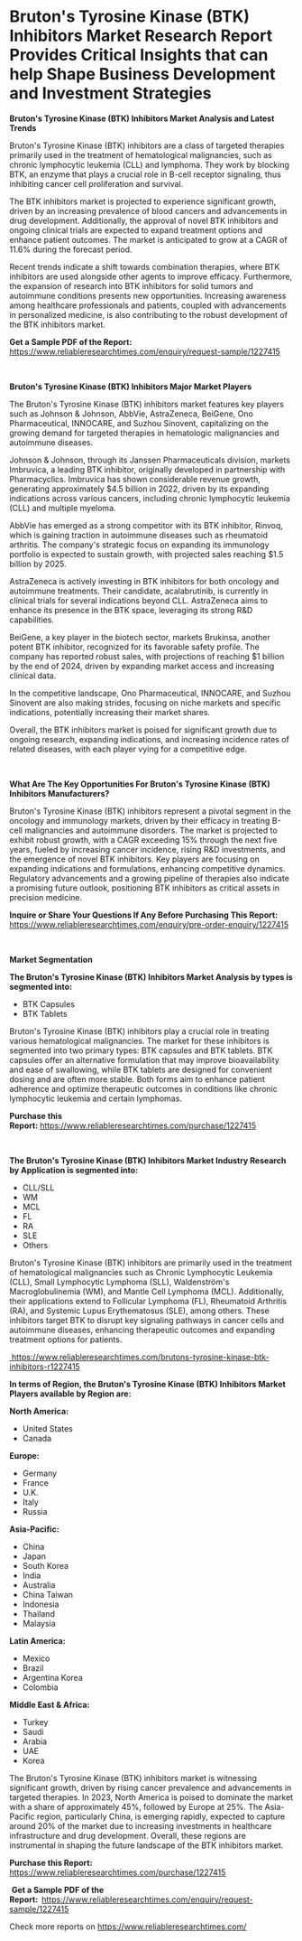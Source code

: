 <p><h1>Bruton's Tyrosine Kinase (BTK) Inhibitors Market Research Report Provides Critical Insights that can help Shape Business Development and Investment Strategies</h1></p><p><strong>Bruton's Tyrosine Kinase (BTK) Inhibitors Market Analysis and Latest Trends</strong></p>
<p><p>Bruton's Tyrosine Kinase (BTK) inhibitors are a class of targeted therapies primarily used in the treatment of hematological malignancies, such as chronic lymphocytic leukemia (CLL) and lymphoma. They work by blocking BTK, an enzyme that plays a crucial role in B-cell receptor signaling, thus inhibiting cancer cell proliferation and survival.</p><p>The BTK inhibitors market is projected to experience significant growth, driven by an increasing prevalence of blood cancers and advancements in drug development. Additionally, the approval of novel BTK inhibitors and ongoing clinical trials are expected to expand treatment options and enhance patient outcomes. The market is anticipated to grow at a CAGR of 11.6% during the forecast period.</p><p>Recent trends indicate a shift towards combination therapies, where BTK inhibitors are used alongside other agents to improve efficacy. Furthermore, the expansion of research into BTK inhibitors for solid tumors and autoimmune conditions presents new opportunities. Increasing awareness among healthcare professionals and patients, coupled with advancements in personalized medicine, is also contributing to the robust development of the BTK inhibitors market.</p></p>
<p><strong>Get a Sample PDF of the Report:&nbsp;</strong> <a href="https://www.reliableresearchtimes.com/enquiry/request-sample/1227415?utm_campaign=3038&utm_medium=2&utm_source=Github&utm_content=ia&utm_term=09032025&utm_id=brutons-tyrosine-kinase-btk-inhibitors">https://www.reliableresearchtimes.com/enquiry/request-sample/1227415</a></p>
<p>&nbsp;</p>
<p><strong>Bruton's Tyrosine Kinase (BTK) Inhibitors Major Market Players</strong></p>
<p><p>The Bruton's Tyrosine Kinase (BTK) inhibitors market features key players such as Johnson & Johnson, AbbVie, AstraZeneca, BeiGene, Ono Pharmaceutical, INNOCARE, and Suzhou Sinovent, capitalizing on the growing demand for targeted therapies in hematologic malignancies and autoimmune diseases.</p><p>Johnson & Johnson, through its Janssen Pharmaceuticals division, markets Imbruvica, a leading BTK inhibitor, originally developed in partnership with Pharmacyclics. Imbruvica has shown considerable revenue growth, generating approximately $4.5 billion in 2022, driven by its expanding indications across various cancers, including chronic lymphocytic leukemia (CLL) and multiple myeloma.</p><p>AbbVie has emerged as a strong competitor with its BTK inhibitor, Rinvoq, which is gaining traction in autoimmune diseases such as rheumatoid arthritis. The company's strategic focus on expanding its immunology portfolio is expected to sustain growth, with projected sales reaching $1.5 billion by 2025.</p><p>AstraZeneca is actively investing in BTK inhibitors for both oncology and autoimmune treatments. Their candidate, acalabrutinib, is currently in clinical trials for several indications beyond CLL. AstraZeneca aims to enhance its presence in the BTK space, leveraging its strong R&D capabilities.</p><p>BeiGene, a key player in the biotech sector, markets Brukinsa, another potent BTK inhibitor, recognized for its favorable safety profile. The company has reported robust sales, with projections of reaching $1 billion by the end of 2024, driven by expanding market access and increasing clinical data.</p><p>In the competitive landscape, Ono Pharmaceutical, INNOCARE, and Suzhou Sinovent are also making strides, focusing on niche markets and specific indications, potentially increasing their market shares.</p><p>Overall, the BTK inhibitors market is poised for significant growth due to ongoing research, expanding indications, and increasing incidence rates of related diseases, with each player vying for a competitive edge.</p></p>
<p>&nbsp;</p>
<p><strong>What Are The Key Opportunities For Bruton's Tyrosine Kinase (BTK) Inhibitors Manufacturers?</strong></p>
<p><p>Bruton's Tyrosine Kinase (BTK) inhibitors represent a pivotal segment in the oncology and immunology markets, driven by their efficacy in treating B-cell malignancies and autoimmune disorders. The market is projected to exhibit robust growth, with a CAGR exceeding 15% through the next five years, fueled by increasing cancer incidence, rising R&D investments, and the emergence of novel BTK inhibitors. Key players are focusing on expanding indications and formulations, enhancing competitive dynamics. Regulatory advancements and a growing pipeline of therapies also indicate a promising future outlook, positioning BTK inhibitors as critical assets in precision medicine.</p></p>
<p><strong>Inquire or Share Your Questions If Any Before Purchasing This Report:</strong> <a href="https://www.reliableresearchtimes.com/enquiry/pre-order-enquiry/1227415?utm_campaign=3038&utm_medium=2&utm_source=Github&utm_content=ia&utm_term=09032025&utm_id=brutons-tyrosine-kinase-btk-inhibitors">https://www.reliableresearchtimes.com/enquiry/pre-order-enquiry/1227415</a></p>
<p>&nbsp;</p>
<p><strong>Market Segmentation</strong></p>
<p><strong>The Bruton's Tyrosine Kinase (BTK) Inhibitors Market Analysis by types is segmented into:</strong></p>
<p><ul><li>BTK Capsules</li><li>BTK Tablets</li></ul></p>
<p><p>Bruton's Tyrosine Kinase (BTK) inhibitors play a crucial role in treating various hematological malignancies. The market for these inhibitors is segmented into two primary types: BTK capsules and BTK tablets. BTK capsules offer an alternative formulation that may improve bioavailability and ease of swallowing, while BTK tablets are designed for convenient dosing and are often more stable. Both forms aim to enhance patient adherence and optimize therapeutic outcomes in conditions like chronic lymphocytic leukemia and certain lymphomas.</p></p>
<p><strong>Purchase this Report:&nbsp;</strong><a href="https://www.reliableresearchtimes.com/purchase/1227415?utm_campaign=3038&utm_medium=2&utm_source=Github&utm_content=ia&utm_term=09032025&utm_id=brutons-tyrosine-kinase-btk-inhibitors">https://www.reliableresearchtimes.com/purchase/1227415</a></p>
<p>&nbsp;</p>
<p><strong>The Bruton's Tyrosine Kinase (BTK) Inhibitors Market Industry Research by Application is segmented into:</strong></p>
<p><ul><li>CLL/SLL</li><li>WM</li><li>MCL</li><li>FL</li><li>RA</li><li>SLE</li><li>Others</li></ul></p>
<p><p>Bruton's Tyrosine Kinase (BTK) inhibitors are primarily used in the treatment of hematological malignancies such as Chronic Lymphocytic Leukemia (CLL), Small Lymphocytic Lymphoma (SLL), Waldenström's Macroglobulinemia (WM), and Mantle Cell Lymphoma (MCL). Additionally, their applications extend to Follicular Lymphoma (FL), Rheumatoid Arthritis (RA), and Systemic Lupus Erythematosus (SLE), among others. These inhibitors target BTK to disrupt key signaling pathways in cancer cells and autoimmune diseases, enhancing therapeutic outcomes and expanding treatment options for patients.</p></p>
<p><a href="https://www.reliableresearchtimes.com/brutons-tyrosine-kinase-btk-inhibitors-r1227415?utm_campaign=3038&utm_medium=2&utm_source=Github&utm_content=ia&utm_term=09032025&utm_id=brutons-tyrosine-kinase-btk-inhibitors">&nbsp;https://www.reliableresearchtimes.com/brutons-tyrosine-kinase-btk-inhibitors-r1227415</a></p>
<p><strong>In terms of Region, the Bruton's Tyrosine Kinase (BTK) Inhibitors Market Players available by Region are:</strong></p>
<p>
    <p> <strong> North America: </strong>
        <ul>
            <li>United States</li>
            <li>Canada</li>
        </ul>
        </p> 
    <p> <strong> Europe: </strong>
        <ul>
            <li>Germany</li>
            <li>France</li>
            <li>U.K.</li>
            <li>Italy</li>
            <li>Russia</li>
        </ul>
        </p> 
    <p> <strong> Asia-Pacific: </strong>
        <ul>
            <li>China</li>
            <li>Japan</li>
            <li>South Korea</li>
            <li>India</li>
            <li>Australia</li>
            <li>China Taiwan</li>
            <li>Indonesia</li>
            <li>Thailand</li>
            <li>Malaysia</li>
        </ul>
        </p> 
    <p> <strong> Latin America: </strong>
        <ul>
            <li>Mexico</li>
            <li>Brazil</li>
            <li>Argentina Korea</li>
            <li>Colombia</li>
        </ul>
        </p> 
    <p> <strong> Middle East & Africa: </strong>
        <ul>
            <li>Turkey</li>
            <li>Saudi</li>
            <li>Arabia</li>
            <li>UAE</li>
            <li>Korea</li>
        </ul>
    </p>
    </p>
<p><p>The Bruton's Tyrosine Kinase (BTK) inhibitors market is witnessing significant growth, driven by rising cancer prevalence and advancements in targeted therapies. In 2023, North America is poised to dominate the market with a share of approximately 45%, followed by Europe at 25%. The Asia-Pacific region, particularly China, is emerging rapidly, expected to capture around 20% of the market due to increasing investments in healthcare infrastructure and drug development. Overall, these regions are instrumental in shaping the future landscape of the BTK inhibitors market.</p></p>
<p><strong>Purchase this Report: </strong><a href="https://www.reliableresearchtimes.com/purchase/1227415?utm_campaign=3038&utm_medium=2&utm_source=Github&utm_content=ia&utm_term=09032025&utm_id=brutons-tyrosine-kinase-btk-inhibitors">https://www.reliableresearchtimes.com/purchase/1227415</a></p>
<p>&nbsp;<strong>Get a Sample PDF of the Report:&nbsp;&nbsp;</strong><a href="https://www.reliableresearchtimes.com/enquiry/request-sample/1227415?utm_campaign=3038&utm_medium=2&utm_source=Github&utm_content=ia&utm_term=09032025&utm_id=brutons-tyrosine-kinase-btk-inhibitors">https://www.reliableresearchtimes.com/enquiry/request-sample/1227415</a></p>
<p><strong></strong></p>
<p>Check more reports on <a href="https://www.reliableresearchtimes.com/?utm_campaign=3038&utm_medium=2&utm_source=Github&utm_content=ia&utm_term=09032025&utm_id=brutons-tyrosine-kinase-btk-inhibitors">https://www.reliableresearchtimes.com/</a></p>